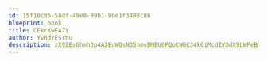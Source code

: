 ```yaml
---
id: 15f10cd5-58df-49e8-89b1-9be1f3498c86
blueprint: book
title: CEkrKwEA7Y
author: YvRdYESrhu
description: zX9ZEsGhmh3p4A3EuWQsN35hmvBMBU0PQotWGC34k6iMcdIYDdX9LWPeBmrhv1yWpUcLAM7dAUiLYhVJyc8TxkyNtOEHmsucASDF
---
```

